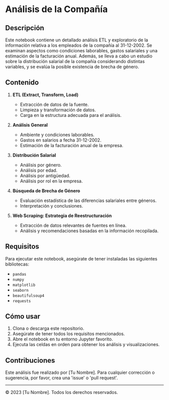 # Análisis de la Compañía 

## Descripción

Este notebook contiene un detallado análisis ETL y exploratorio de la información relativa a los empleados de la compañía al 31-12-2002. Se examinan aspectos como condiciones laborables, gastos salariales y una estimación de la facturación anual. Además, se lleva a cabo un estudio sobre la distribución salarial de la compañía considerando distintas variables, y se evalúa la posible existencia de brecha de género.

## Contenido

1. **ETL (Extract, Transform, Load)**
   - Extracción de datos de la fuente.
   - Limpieza y transformación de datos.
   - Carga en la estructura adecuada para el análisis.

2. **Análisis General**
   - Ambiente y condiciones laborables.
   - Gastos en salarios a fecha 31-12-2002.
   - Estimación de la facturación anual de la empresa.

3. **Distribución Salarial**
   - Análisis por género.
   - Análisis por edad.
   - Análisis por antigüedad.
   - Análisis por rol en la empresa.

4. **Búsqueda de Brecha de Género**
   - Evaluación estadística de las diferencias salariales entre géneros.
   - Interpretación y conclusiones.

5. **Web Scraping: Estrategia de Reestructuración**
   - Extracción de datos relevantes de fuentes en línea.
   - Análisis y recomendaciones basadas en la información recopilada.

## Requisitos

Para ejecutar este notebook, asegúrate de tener instaladas las siguientes bibliotecas:

- `pandas`
- `numpy`
- `matplotlib`
- `seaborn`
- `beautifulsoup4`
- `requests`

## Cómo usar

1. Clona o descarga este repositorio.
2. Asegúrate de tener todos los requisitos mencionados.
3. Abre el notebook en tu entorno Jupyter favorito.
4. Ejecuta las celdas en orden para obtener los análisis y visualizaciones.

## Contribuciones

Este análisis fue realizado por [Tu Nombre]. Para cualquier corrección o sugerencia, por favor, crea una 'issue' o 'pull request'.

---

© 2023 [Tu Nombre]. Todos los derechos reservados.
